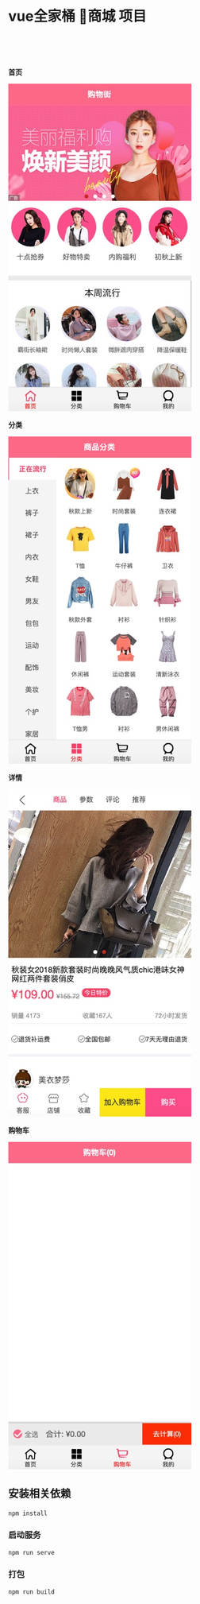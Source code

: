 # vue全家桶 🍄商城 项目
<br/>
<br/>
<br/>

**首页**

![](https://github.com/fffffabulous/tmall/blob/master/d.jpeg "播放器")

**分类**

![](https://github.com/fffffabulous/tmall/blob/master/c.jpeg "播放器")

**详情**

![](https://github.com/fffffabulous/tmall/blob/master/b.jpeg "播放器")

**购物车**

![](https://github.com/fffffabulous/tmall/blob/master/a.jpeg "播放器")

## 安装相关依赖
```
npm install
```

### 启动服务
```
npm run serve
```

### 打包
```
npm run build
```

